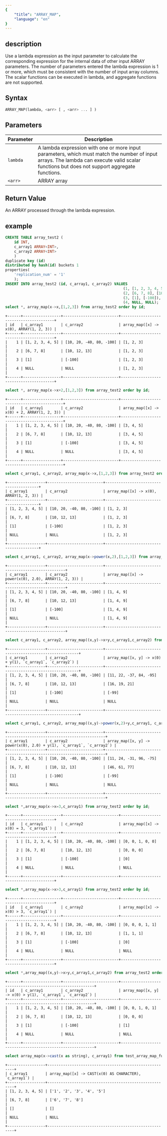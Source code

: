 ```yaml
---
{
    "title": "ARRAY_MAP",
    "language": "en"
}
---
```


<!--
Licensed to the Apache Software Foundation (ASF) under one
or more contributor license agreements.  See the NOTICE file
distributed with this work for additional information
regarding copyright ownership.  The ASF licenses this file
to you under the Apache License, Version 2.0 (the
"License"); you may not use this file except in compliance
with the License.  You may obtain a copy of the License at

  http://www.apache.org/licenses/LICENSE-2.0

Unless required by applicable law or agreed to in writing,
software distributed under the License is distributed on an
"AS IS" BASIS, WITHOUT WARRANTIES OR CONDITIONS OF ANY
KIND, either express or implied.  See the License for the
specific language governing permissions and limitations
under the License.
-->

## description

Use a lambda expression as the input parameter to calculate the corresponding expression for the internal data of other input ARRAY parameters.
The number of parameters entered the lambda expression is 1 or more, which must be consistent with the number of input array columns.
The scalar functions can be executed in lambda, and aggregate functions are not supported.

## Syntax
```sql
ARRAY_MAP(lambda, <arr> [ , <arr> ... ] )
```

## Parameters

| Parameter | Description |
| --- |---|
| `lambda` | A lambda expression with one or more input parameters, which must match the number of input arrays. The lambda can execute valid scalar functions but does not support aggregate functions. |
| `<arr>` | ARRAY array |

## Return Value

An ARRAY processed through the lambda expression.

## example

```sql
CREATE TABLE array_test2 (
    id INT,
    c_array1 ARRAY<INT>,
    c_array2 ARRAY<INT>
    )
duplicate key (id)
distributed by hash(id) buckets 1
properties(
    'replication_num' = '1'
    );
INSERT INTO array_test2 (id, c_array1, c_array2) VALUES
                                                     (1, [1, 2, 3, 4, 5], [10, 20, -40, 80, -100]),
                                                     (2, [6, 7, 8], [10, 12, 13]),
                                                     (3, [1], [-100]),
                                                     (4, NULL, NULL);
select *, array_map(x->x,[1,2,3]) from array_test2 order by id;
```
```text
+------+-----------------+-------------------------+----------------------------------------+
| id   | c_array1        | c_array2                | array_map([x] -> x(0), ARRAY(1, 2, 3)) |
+------+-----------------+-------------------------+----------------------------------------+
|    1 | [1, 2, 3, 4, 5] | [10, 20, -40, 80, -100] | [1, 2, 3]                              |
|    2 | [6, 7, 8]       | [10, 12, 13]            | [1, 2, 3]                              |
|    3 | [1]             | [-100]                  | [1, 2, 3]                              |
|    4 | NULL            | NULL                    | [1, 2, 3]                              |
+------+-----------------+-------------------------+----------------------------------------+
```
```sql
select *, array_map(x->x+2,[1,2,3]) from array_test2 order by id;
```
```text
+------+-----------------+-------------------------+--------------------------------------------+
| id   | c_array1        | c_array2                | array_map([x] -> x(0) + 2, ARRAY(1, 2, 3)) |
+------+-----------------+-------------------------+--------------------------------------------+
|    1 | [1, 2, 3, 4, 5] | [10, 20, -40, 80, -100] | [3, 4, 5]                                  |
|    2 | [6, 7, 8]       | [10, 12, 13]            | [3, 4, 5]                                  |
|    3 | [1]             | [-100]                  | [3, 4, 5]                                  |
|    4 | NULL            | NULL                    | [3, 4, 5]                                  |
+------+-----------------+-------------------------+--------------------------------------------+
```

```sql
select c_array1, c_array2, array_map(x->x,[1,2,3]) from array_test2 order by id;
```
```text
+-----------------+-------------------------+----------------------------------------+
| c_array1        | c_array2                | array_map([x] -> x(0), ARRAY(1, 2, 3)) |
+-----------------+-------------------------+----------------------------------------+
| [1, 2, 3, 4, 5] | [10, 20, -40, 80, -100] | [1, 2, 3]                              |
| [6, 7, 8]       | [10, 12, 13]            | [1, 2, 3]                              |
| [1]             | [-100]                  | [1, 2, 3]                              |
| NULL            | NULL                    | [1, 2, 3]                              |
+-----------------+-------------------------+----------------------------------------+
```
```sql
select c_array1, c_array2, array_map(x->power(x,2),[1,2,3]) from array_test2 order by id;
```
```text
+-----------------+-------------------------+----------------------------------------------------+
| c_array1        | c_array2                | array_map([x] -> power(x(0), 2.0), ARRAY(1, 2, 3)) |
+-----------------+-------------------------+----------------------------------------------------+
| [1, 2, 3, 4, 5] | [10, 20, -40, 80, -100] | [1, 4, 9]                                          |
| [6, 7, 8]       | [10, 12, 13]            | [1, 4, 9]                                          |
| [1]             | [-100]                  | [1, 4, 9]                                          |
| NULL            | NULL                    | [1, 4, 9]                                          |
+-----------------+-------------------------+----------------------------------------------------+
```
```sql
select c_array1, c_array2, array_map((x,y)->x+y,c_array1,c_array2) from array_test2 order by id;
```
```text
+-----------------+-------------------------+----------------------------------------------------------+
| c_array1        | c_array2                | array_map([x, y] -> x(0) + y(1), `c_array1`, `c_array2`) |
+-----------------+-------------------------+----------------------------------------------------------+
| [1, 2, 3, 4, 5] | [10, 20, -40, 80, -100] | [11, 22, -37, 84, -95]                                   |
| [6, 7, 8]       | [10, 12, 13]            | [16, 19, 21]                                             |
| [1]             | [-100]                  | [-99]                                                    |
| NULL            | NULL                    | NULL                                                     |
+-----------------+-------------------------+----------------------------------------------------------+
```

```sql
select c_array1, c_array2, array_map((x,y)->power(x,2)+y,c_array1, c_array2) from array_test2 order by id;
```
```text
+-----------------+-------------------------+----------------------------------------------------------------------+
| c_array1        | c_array2                | array_map([x, y] -> power(x(0), 2.0) + y(1), `c_array1`, `c_array2`) |
+-----------------+-------------------------+----------------------------------------------------------------------+
| [1, 2, 3, 4, 5] | [10, 20, -40, 80, -100] | [11, 24, -31, 96, -75]                                               |
| [6, 7, 8]       | [10, 12, 13]            | [46, 61, 77]                                                         |
| [1]             | [-100]                  | [-99]                                                                |
| NULL            | NULL                    | NULL                                                                 |
+-----------------+-------------------------+----------------------------------------------------------------------+
```

```sql
select *,array_map(x->x=3,c_array1) from array_test2 order by id;
```
```text
+------+-----------------+-------------------------+----------------------------------------+
| id   | c_array1        | c_array2                | array_map([x] -> x(0) = 3, `c_array1`) |
+------+-----------------+-------------------------+----------------------------------------+
|    1 | [1, 2, 3, 4, 5] | [10, 20, -40, 80, -100] | [0, 0, 1, 0, 0]                        |
|    2 | [6, 7, 8]       | [10, 12, 13]            | [0, 0, 0]                              |
|    3 | [1]             | [-100]                  | [0]                                    |
|    4 | NULL            | NULL                    | NULL                                   |
+------+-----------------+-------------------------+----------------------------------------+
```

```sql
select *,array_map(x->x>3,c_array1) from array_test2 order by id;
```
```text
+------+-----------------+-------------------------+----------------------------------------+
| id   | c_array1        | c_array2                | array_map([x] -> x(0) > 3, `c_array1`) |
+------+-----------------+-------------------------+----------------------------------------+
|    1 | [1, 2, 3, 4, 5] | [10, 20, -40, 80, -100] | [0, 0, 0, 1, 1]                        |
|    2 | [6, 7, 8]       | [10, 12, 13]            | [1, 1, 1]                              |
|    3 | [1]             | [-100]                  | [0]                                    |
|    4 | NULL            | NULL                    | NULL                                   |
+------+-----------------+-------------------------+----------------------------------------+
```

```sql
select *,array_map((x,y)->x>y,c_array1,c_array2) from array_test2 order by id;
```
```text
+------+-----------------+-------------------------+----------------------------------------------------------+
| id   | c_array1        | c_array2                | array_map([x, y] -> x(0) > y(1), `c_array1`, `c_array2`) |
+------+-----------------+-------------------------+----------------------------------------------------------+
|    1 | [1, 2, 3, 4, 5] | [10, 20, -40, 80, -100] | [0, 0, 1, 0, 1]                                          |
|    2 | [6, 7, 8]       | [10, 12, 13]            | [0, 0, 0]                                                |
|    3 | [1]             | [-100]                  | [1]                                                      |
|    4 | NULL            | NULL                    | NULL                                                     |
+------+-----------------+-------------------------+----------------------------------------------------------+
```
```sql
select array_map(x->cast(x as string), c_array1) from test_array_map_function;
```
```text
+-----------------+-------------------------------------------------------+
| c_array1        | array_map([x] -> CAST(x(0) AS CHARACTER), `c_array1`) |
+-----------------+-------------------------------------------------------+
| [1, 2, 3, 4, 5] | ['1', '2', '3', '4', '5']                             |
| [6, 7, 8]       | ['6', '7', '8']                                       |
| []              | []                                                    |
| NULL            | NULL                                                  |
+-----------------+-------------------------------------------------------+
```


